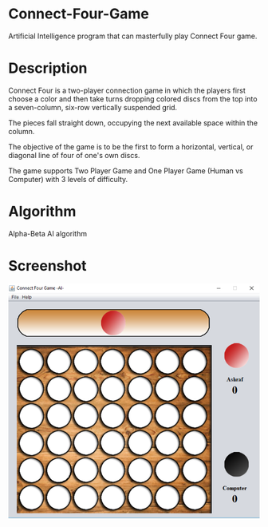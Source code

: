 # Connect-Four-Game
Artificial Intelligence program that can masterfully play Connect Four game.

# Description

Connect Four is a two-player connection game in which the players first choose a color and then take turns 
dropping colored discs from the top into a seven-column, six-row vertically suspended grid.
 
The pieces fall straight down, occupying the next available space within the column. 

The objective of the game is to be the first to form a horizontal, vertical, or diagonal line of four of one's own discs.

The game supports Two Player Game and One Player Game (Human vs Computer) with 3 levels of difficulty.

# Algorithm

Alpha-Beta AI algorithm

# Screenshot

![alt text](https://github.com/ashrafghanem/Connect-Four-Game/blob/master/connect_four.PNG)